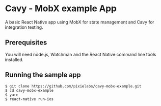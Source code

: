 # Cavy - MobX example App

A basic React Native app using MobX for state management and Cavy for integration testing.

## Prerequisites
You will need node.js, Watchman and the React Native command line tools installed.

## Running the sample app

```
$ git clone https://github.com/pixielabs/cavy-mobx-example.git
$ cd cavy-mobx-example
$ yarn
$ react-native run-ios
```

